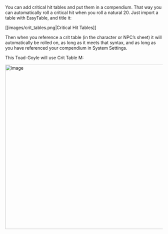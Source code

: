 You can add critical hit tables and put them in a compendium. That way you can automatically roll a critical hit when you roll a natural 20. Just import a table with EasyTable, and title it:

[[images/crit_tables.png|Critical Hit Tables]]

Then when you reference a crit table (in the character or NPC’s sheet) it will automatically be rolled on, as long as it meets that syntax, and as long as you have referenced your compendium in System Settings.

This Toad-Goyle will use Crit Table M:

<img width="525" alt="image" src="https://github.com/user-attachments/assets/206cba84-d86a-4f70-85a4-a6c628cef68a">



